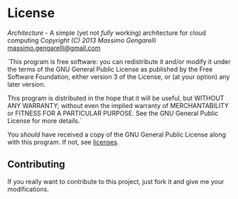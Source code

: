 License
=======

*Architecture* - A simple (yet not _fully_ working) architecture for cloud computing
*Copyright (C) 2013 Massimo Gengarelli* [massimo.gengarelli@gmail.com](mailto:massimo.gengarelli@gmail.com)

`This program is free software: you can redistribute it and/or modify
it under the terms of the GNU General Public License as published by
the Free Software Foundation, either version 3 of the License, or
(at your option) any later version.

This program is distributed in the hope that it will be useful,
but WITHOUT ANY WARRANTY; without even the implied warranty of
MERCHANTABILITY or FITNESS FOR A PARTICULAR PURPOSE.  See the
GNU General Public License for more details.`

You *should* have received a copy of the GNU General Public License
along with this program.  If not, see [licenses](http://www.gnu.org/licenses/).

Contributing
------------

If you really want to contribute to this project, just fork it and 
give me your modifications.

